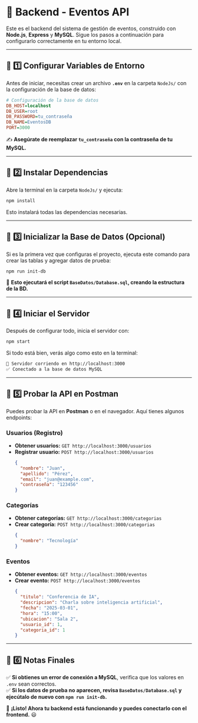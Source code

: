 # 🚀 Backend - Eventos API

Este es el backend del sistema de gestión de eventos, construido con **Node.js**, **Express** y **MySQL**. Sigue los pasos a continuación para configurarlo correctamente en tu entorno local.

---

## 📌 1️⃣ Configurar Variables de Entorno

Antes de iniciar, necesitas crear un archivo **`.env`** en la carpeta `NodeJs/` con la configuración de la base de datos:

```ini
# Configuración de la base de datos
DB_HOST=localhost
DB_USER=root
DB_PASSWORD=tu_contraseña
DB_NAME=EventosDB
PORT=3000
```

✍ **Asegúrate de reemplazar `tu_contraseña` con la contraseña de tu MySQL.**

---

## 📌 2️⃣ Instalar Dependencias

Abre la terminal en la carpeta `NodeJs/` y ejecuta:

```sh
npm install
```

Esto instalará todas las dependencias necesarias.

---

## 📌 3️⃣ Inicializar la Base de Datos (Opcional)

Si es la primera vez que configuras el proyecto, ejecuta este comando para crear las tablas y agregar datos de prueba:

```sh
npm run init-db
```

🔹 **Esto ejecutará el script `BaseDatos/Database.sql`, creando la estructura de la BD.**

---

## 📌 4️⃣ Iniciar el Servidor

Después de configurar todo, inicia el servidor con:

```sh
npm start
```

Si todo está bien, verás algo como esto en la terminal:

```sh
🚀 Servidor corriendo en http://localhost:3000
✅ Conectado a la base de datos MySQL
```

---

## 📌 5️⃣ Probar la API en Postman

Puedes probar la API en **Postman** o en el navegador. Aquí tienes algunos endpoints:

### **Usuarios (Registro)**
- **Obtener usuarios:** `GET http://localhost:3000/usuarios`
- **Registrar usuario:** `POST http://localhost:3000/usuarios`
  ```json
  {
    "nombre": "Juan",
    "apellido": "Pérez",
    "email": "juan@example.com",
    "contraseña": "123456"
  }
  ```

### **Categorías**
- **Obtener categorías:** `GET http://localhost:3000/categorias`
- **Crear categoría:** `POST http://localhost:3000/categorias`
  ```json
  {
    "nombre": "Tecnología"
  }
  ```

### **Eventos**
- **Obtener eventos:** `GET http://localhost:3000/eventos`
- **Crear evento:** `POST http://localhost:3000/eventos`
  ```json
  {
    "titulo": "Conferencia de IA",
    "descripcion": "Charla sobre inteligencia artificial",
    "fecha": "2025-03-01",
    "hora": "15:00",
    "ubicacion": "Sala 2",
    "usuario_id": 1,
    "categoria_id": 1
  }
  ```

---

## 📌 6️⃣ Notas Finales

✅ **Si obtienes un error de conexión a MySQL**, verifica que los valores en `.env` sean correctos.  
✅ **Si los datos de prueba no aparecen, revisa `BaseDatos/Database.sql` y ejecútalo de nuevo con `npm run init-db`.**

🚀 **¡Listo! Ahora tu backend está funcionando y puedes conectarlo con el frontend.** 😃
